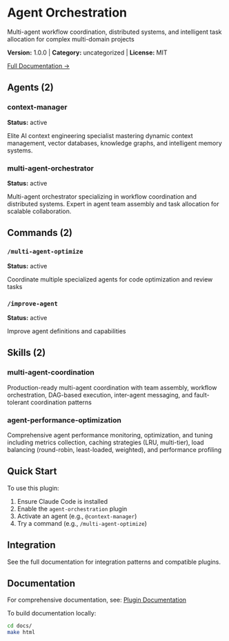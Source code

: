 # Agent Orchestration

Multi-agent workflow coordination, distributed systems, and intelligent task allocation for complex multi-domain projects

**Version:** 1.0.0 | **Category:** uncategorized | **License:** MIT

[Full Documentation →](https://docs.example.com/plugins/agent-orchestration.html)

## Agents (2)

### context-manager

**Status:** active

Elite AI context engineering specialist mastering dynamic context management, vector databases, knowledge graphs, and intelligent memory systems.

### multi-agent-orchestrator

**Status:** active

Multi-agent orchestrator specializing in workflow coordination and distributed systems. Expert in agent team assembly and task allocation for scalable collaboration.

## Commands (2)

### `/multi-agent-optimize`

**Status:** active

Coordinate multiple specialized agents for code optimization and review tasks

### `/improve-agent`

**Status:** active

Improve agent definitions and capabilities

## Skills (2)

### multi-agent-coordination

Production-ready multi-agent coordination with team assembly, workflow orchestration, DAG-based execution, inter-agent messaging, and fault-tolerant coordination patterns

### agent-performance-optimization

Comprehensive agent performance monitoring, optimization, and tuning including metrics collection, caching strategies (LRU, multi-tier), load balancing (round-robin, least-loaded, weighted), and performance profiling

## Quick Start

To use this plugin:

1. Ensure Claude Code is installed
2. Enable the `agent-orchestration` plugin
3. Activate an agent (e.g., `@context-manager`)
4. Try a command (e.g., `/multi-agent-optimize`)

## Integration

See the full documentation for integration patterns and compatible plugins.

## Documentation

For comprehensive documentation, see: [Plugin Documentation](https://docs.example.com/plugins/agent-orchestration.html)

To build documentation locally:

```bash
cd docs/
make html
```
